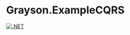 # Grayson.ExampleCQRS
[![.NET](https://github.com/jorkdekok/Grayson.ExampleCQRS/actions/workflows/dotnet.yml/badge.svg?branch=master&event=status)](https://github.com/jorkdekok/Grayson.ExampleCQRS/actions/workflows/dotnet.yml)
